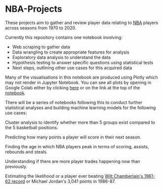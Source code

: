 # NBA-Projects

These projects aim to gather and review player data relating to [NBA](www.nba.com) players across seasons from 1970 to 2020. 

Currently this repository contains one notebook involving:
* Web scraping to gather data
* Data wrangling to create appropriate features for analysis
* Exploratory data analysis to understand the data
* Hypothesis testing to answer specific questions using statistical tests
* Next steps, outlining other use cases for this acquired data

Many of the visualisations in this notebook are produced using Plotly which may not render in Jupyter Notebook. You can see all plots by opening in Google Colab either by clicking [here](https://colab.research.google.com/github/georgeboorman/NBA-Projects/blob/main/Analysing_NBA_Player_Performance_between_1970_and_2020.ipynb) or on the link at the top of the [notebook](https://github.com/georgeboorman/NBA-Projects/blob/main/Analysing_NBA_Player_Performance_between_1970_and_2020.ipynb). 

There will be a series of notebooks following this to conduct further statistical analyses and building machine learning models for the following use cases:

Cluster analysis to identify whether more than 5 groups exist compared to the 5 basketball positions.

Predicting how many points a player will score in their next season.

Finding the age in which NBA players peak in terms of scoring, assists, rebounds and steals.

Understanding if there are more player trades happening now than previously.

Estimating the likelihood or a player ever beating [Wilt Chamberlain's 1961-62 record](https://en.wikipedia.org/wiki/List_of_National_Basketball_Association_annual_scoring_leaders) or Michael Jordan's 3,041 points in 1986-87. 
